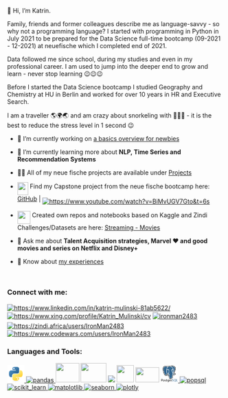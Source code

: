 👋 Hi, I’m Katrin. 

Family, friends and former colleagues describe me as language-savvy - so why not a programming language? I started with programming in Python in July 2021 to be prepared for the Data Science full-time bootcamp (09-2021 - 12-2021) at neuefische which I completed end of 2021.

Data followed me since school, during my studies and even in my professional career. I am used to jump into the deeper end to grow and learn - never stop learning 😉😉😉

Before I started the Data Science bootcamp I studied Geography and Chemistry at HU in Berlin and worked for over 10 years in HR and Executive Search.

I am a traveller 🌎🌍🌏 and am crazy about snorkeling with 🐢🐠🐬 - it is the best to reduce the stress level in 1 second 😉


- 🔭 I’m currently working on [a basics overview for newbies](https://github.com/IronMan2483/All_About_Basics)

- 🌱 I’m currently learning more about **NLP, Time Series and Recommendation Systems**

- 👨‍💻 All of my neue fische projects are available under [Projects](https://github.com/IronMan2483/Projects)
- <img align="middle" src="https://cdn-icons-png.flaticon.com/512/1087/1087815.png" height="30" width="25"> Find my Capstone project from the neue fische bootcamp here: [GitHub](https://github.com/IronMan2483/neuefische_Capstone) | <a href="https://www.youtube.com/watch?v=BiMvUGV7Gto&t=6s" target="blank"><img align="middle" src="https://upload.wikimedia.org/wikipedia/commons/thumb/b/b8/YouTube_Logo_2017.svg/2560px-YouTube_Logo_2017.svg.png" alt="https://www.youtube.com/watch?v=BiMvUGV7Gto&t=6s" height="20" width="42" /></a> 
- <img align="middle" src="https://icon-library.com/images/movies-icon/movies-icon-6.jpg" height="30" width="30"> Created own repos and notebooks based on Kaggle and Zindi Challenges/Datasets are here: [Streaming - Movies](https://github.com/IronMan2483/streaming_movies)

- 💬 Ask me about **Talent Acquisition strategies, Marvel ❤️ and good movies and series on Netflix and Disney+**

- 📄 Know about [my experiences](https://www.linkedin.com/in/katrin-mulinski-81ab5622/)

<br />

<h3 align="left">Connect with me:</h3>
<p align="left">
<a href="https://linkedin.com/in/https://www.linkedin.com/in/katrin-mulinski-81ab5622/" target="blank"><img align="center" src="https://raw.githubusercontent.com/rahuldkjain/github-profile-readme-generator/master/src/images/icons/Social/linked-in-alt.svg" alt="https://www.linkedin.com/in/katrin-mulinski-81ab5622/" height="30" width="40" /></a>
  <a href="https://www.xing.com/profile/Katrin_Mulinski/cv" target="blank"><img align="center" src="https://upload.wikimedia.org/wikipedia/commons/b/b4/Xing_logo.svg" alt="https://www.xing.com/profile/Katrin_Mulinski/cv" height="40" width="50" /></a>
<a href="https://kaggle.com/ironman2483" target="blank"><img align="center" src="https://raw.githubusercontent.com/rahuldkjain/github-profile-readme-generator/master/src/images/icons/Social/kaggle.svg" alt="ironman2483" height="30" width="40" /></a>
<a href="https://zindi.africa/users/IronMan2483" target="blank"><img align="middle" src="https://assets.zindi.africa/media/00aa4a928f3c44f881834d47fe624d91.png" alt="https://zindi.africa/users/IronMan2483" height="60" width="70" /></a>
<a href="https://www.codewars.com/users/IronMan2483" target="blank"><img align="center" src="https://miro.medium.com/max/880/1*0pLbHKAulWnsx4U2MQyn2w.png" alt="https://www.codewars.com/users/IronMan2483" height="60" width="90" /></a>
</p>

<h3 align="left">Languages and Tools:</h3>
<p align="left"><a href="https://www.python.org" target="_blank"> <img src="https://raw.githubusercontent.com/devicons/devicon/master/icons/python/python-original.svg" alt="python" width="40" height="40"/> </a> 
  <a href="https://pandas.pydata.org" target="_blank"> <img src="https://upload.wikimedia.org/wikipedia/commons/thumb/e/ed/Pandas_logo.svg/1200px-Pandas_logo.svg.png" alt="pandas" width="70" height="40"/> </a>  
  <a href="https://numpy.org/" target="_blank"><img src="https://numpy.org/doc/stable/_static/numpylogo.svg" width="55" height="45"/></a>
  <a href="https://code.visualstudio.com/" target="_blank"><img src="https://res.cloudinary.com/canonical/image/fetch/f_auto,q_auto,fl_sanitize,c_fill,w_720/https://ubuntu.com/wp-content/uploads/c9f4/visualstudio_code-card.png" width="60" height="45"/></a>
  <a href="https://jupyter.org/" target="_blank"><img src="https://jupyter.org/assets/share.png" width="55" height"55"/></a>
  <a href="https://cassandra.apache.org/_/index.html" target="_blank"><img src="https://miro.medium.com/max/625/0*x6HXnRHe7uuJbAdQ.jpg" width="40" height="40"/></a>
  <a href="https://dbeaver.com/" target="_blank"><img src="https://repository-images.githubusercontent.com/44662669/f3f5c080-808b-11ea-9713-2bea65875d95" width="55" height="35"/></a>
 <a href="https://www.postgresql.org" target="_blank"> <img src="https://raw.githubusercontent.com/devicons/devicon/master/icons/postgresql/postgresql-original-wordmark.svg" alt="postgresql" width="40" height="40"/> </a> 
  <a href="https://popsql.com" target="_blank"> <img src="https://mma.prnewswire.com/media/1249498/PopSQL_Logo.jpg" alt="popsql" width="70" height="30"/> </a> 
  <a href="https://scikit-learn.org/" target="_blank"> <img src="https://upload.wikimedia.org/wikipedia/commons/0/05/Scikit_learn_logo_small.svg" alt="scikit_learn" width="40" height="40"/> </a> 
<a href="https://matplotlib.org" target="_blank"> <img src="https://miro.medium.com/max/724/1*aUSZsGFCMPNYCkQygs4aGQ.jpeg" alt="matplotlib" width="60" height="40"/> </a>
<a href="https://seaborn.pydata.org" target="_blank"> <img src="https://files.ai-pool.com/a/21155149cb560f48f085a21264277c3c.png" alt="seaborn" width="50" height="40"/> </a>  
<a href="https://plotly.com" target="_blank"> <img src="https://upload.wikimedia.org/wikipedia/commons/thumb/3/37/Plotly-logo-01-square.png/1200px-Plotly-logo-01-square.png" alt="plotly" width="80" height="40"/> </a>      

</p>
